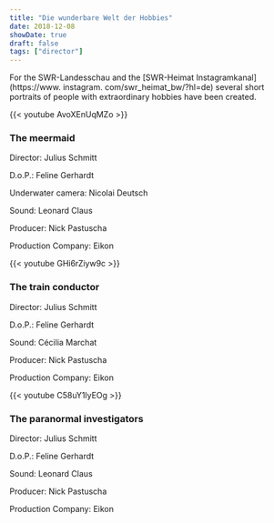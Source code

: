 ```yaml
---
title: "Die wunderbare Welt der Hobbies"
date: 2018-12-08
showDate: true
draft: false
tags: ["director"]
---
```


For the SWR-Landesschau and the [SWR-Heimat Instagramkanal](https://www. instagram. com/swr_heimat_bw/?hl=de) several short portraits of people with extraordinary hobbies have been created. 

{{< youtube AvoXEnUqMZo >}}

### The meermaid

Director: Julius Schmitt

D.o.P.: Feline Gerhardt

Underwater camera: Nicolai Deutsch

Sound: Leonard Claus

Producer: Nick Pastuscha

Production Company: Eikon

{{< youtube GHi6rZiyw9c >}}



### The train conductor

Director: Julius Schmitt

D.o.P.: Feline Gerhardt

Sound: Cécilia Marchat

Producer: Nick Pastuscha

Production Company: Eikon


{{< youtube C58uY1lyEOg >}}



### The paranormal investigators

Director: Julius Schmitt

D.o.P.: Feline Gerhardt

Sound: Leonard Claus

Producer: Nick Pastuscha

Production Company: Eikon


